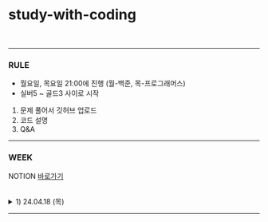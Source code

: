 # study-with-coding

<br>

<HR>

### RULE
- 월요일, 목요일 21:00에 진행 (월-백준, 목-프로그래머스)
- 실버5 ~ 골드3 사이로 시작
1. 문제 풀어서 깃허브 업로드
2. 코드 설명 
3. Q&A


<HR>

### WEEK
NOTION [바로가기](https://fantastic-asteroid-b25.notion.site/study-with-coding-3a30e6216e4d437aa65928f0632a2b27?pvs=4)

<br> 

<details>
<summary> 1) 24.04.18 (목) </summary>
<div markdown="1">
  
[백준 2559번 수열](https://www.acmicpc.net/problem/2559) <br>
[백준 2002번 추월](https://www.acmicpc.net/problem/2002) <br>

</div>
</details>


<HR>


